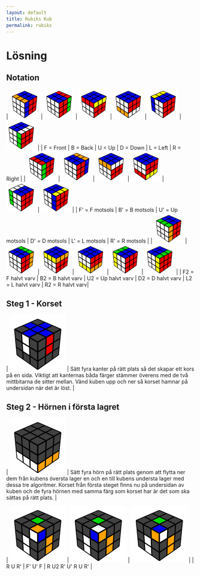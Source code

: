 ```yaml
---
layout: default
title: Rubiks Kub
permalink: rubiks
---
```

# Lösning

## Notation

| ![](/Img/F.png) | ![](/Img/B.png) | ![](/Img/U.png) | ![](/Img/D.png) | ![](/Img/L.png) | ![](/Img/R.png) |
| F = Front       | B = Back        | U = Up          | D = Down        | L = Left        | R = Right       |
| ![](/Img/Fc.png) | ![](/Img/Bc.png) | ![](/Img/Uc.png) | ![](/Img/Dc.png) | ![](/Img/Lc.png) | ![](/Img/Rc.png) |
| F' = F motsols   | B' = B motsols   | U' = Up motsols  | D' = D motsols   | L' = L  motsols  | R' = R motsols   |
| ![](/Img/F2.png) | ![](/Img/B2.png) | ![](/Img/U2.png) | ![](/Img/D2.png) | ![](/Img/L2.png) | ![](/Img/R2.png) |
| F2 = F halvt varv   | B2 = B halvt varv | U2 = Up halvt varv  | D2 = D halvt varv | L2 = L halvt varv  | R2 = R halvt varv|

## Steg 1 -  Korset

| ![](/Img/Cross.png) | Sätt fyra kanter på rätt plats så det skapar ett kors på en sida. Viktigt att kanternas båda färger stämmer överens med de två mittbitarna de sitter mellan. Vänd kuben upp och ner så korset hamnar på undersidan när det är löst. |

## Steg 2 - Hörnen i första lagret

| ![](/Img/fl.png) | Sätt fyra hörn på rätt plats genom att flytta ner dem från kubens översta lager en och en till kubens understa lager med dessa tre algoritmer. Korset från första steget finns nu på undersidan av kuben och de fyra hörnen med samma färg som korset har är det som ska sättas på rätt plats.  |

| ![](/Img/RURc.png) | ![](/Img/FcUcF.png) | ![](/Img/RU2RcUcRURc.png) |
|     R U R'        | F' U' F              | R U2 R' U' R U R' |